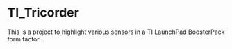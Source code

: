 # TI_Tricorder

This is a project to highlight various sensors in a TI LaunchPad BoosterPack form factor.
